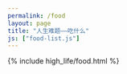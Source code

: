 ```yaml
---
permalink: /food
layout: page
title: "人生难题——吃什么"
js: ["food-list.js"]
---
```

{% include high_life/food.html %}